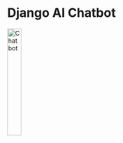 # Django AI Chatbot

<img src="https://github.com/rpointjour/ai_chatbot/assets/54840122/97a2c247-142c-4448-a964-0ce2a0a7877f" alt="Chatbot" style="width:25%;height:25%;" />

#
